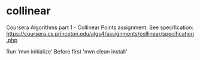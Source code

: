 # collinear
Coursera Algorithms part 1 - Collinear Points assignment. See specification: https://coursera.cs.princeton.edu/algs4/assignments/collinear/specification.php

Run 'mvn initialize' Before first 'mvn clean install'
